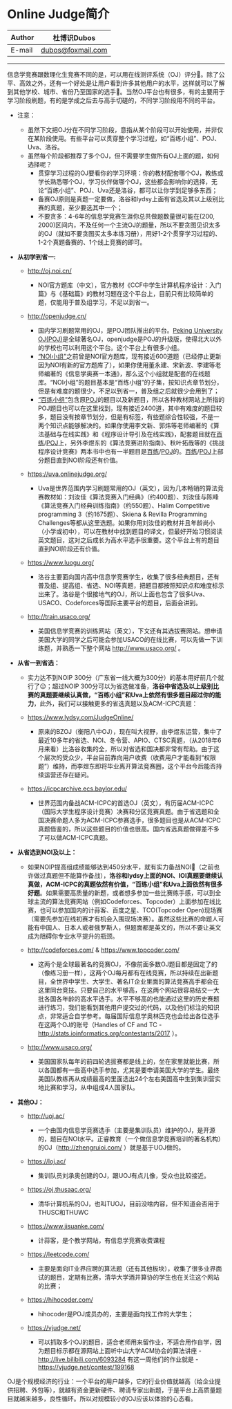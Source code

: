 Online Judge简介
======

|Author|杜博识Dubos|
|---|---
|E-mail|dubos@foxmail.com

------
信息学竞赛跟数理化生竞赛不同的是，可以用在线测评系统（OJ）评分:100:。除了公平、高效之外，还有一个好处是让用户看到许多其他用户的水平，这样就可以了解到其他学校、城市、省份乃至国家的选手:raising_hand:。当然OJ平台也有很多，有的主要用于学习阶段刷题，有的是学成之后去与高手切磋的，不同学习阶段用不同的平台。
  
* 注意：
	* 虽然下文把OJ分在不同学习阶段，意指从某个阶段可以开始使用，并非仅在某阶段使用。有些平台可以贯穿整个学习过程，如“百练小组”、POJ、Uva、洛谷。
	* 虽然每个阶段都推荐了多个OJ，但不需要学生做所有OJ上面的题，如何选择呢？
		* 贯穿学习过程的OJ要看你的学习环境：你的教材配套哪个OJ，教练或学长熟悉哪个OJ，学习伙伴做哪个OJ，这些都会影响你的选择，无论“百练小组”、POJ、Uva还是洛谷，都可以让你学到足够多东西；
		* 备赛OJ原则是真题一定要做，洛谷和lydsy上面有省选及其以上级别比赛的真题，至少要选其中一个；
		* 不要贪多：4-6年的信息学竞赛生涯你总共做题数量很可能在(200, 2000)区间内，不及任何一个主流OJ的题量，所以不要贪图见识太多的OJ（就如不要贪图买太多本练习册），用好1-2个贯穿学习过程的、1-2个真题备赛的、1个线上竞赛的即可。
  
  
* **从初学到省一:**  

	* http://oj.noi.cn/  

		* NOI官方题库（中文），官方教材《CCF中学生计算机程序设计：入门篇》与《基础篇》的教材习题在这个平台上，目前只有比较简单的题，仅能用于普及组学习，不足以到省一。  

	* http://openjudge.cn/ 

		* 国内学习刷题常用的OJ，是POJ团队推出的平台。[Peking University OJ(POJ)](http://poj.org/)是全球著名OJ，openjudge是POJ的升级版，使得北大以外的学校也可以利用这个平台。这个平台上有很多小组。
		* [“NOI小组”](http://noi.openjudge.cn/)之前曾是NOI官方题库，现有接近600道题（已经停止更新因为NOI有新的官方题库了），如果你使用董永建、宋新波、李建等老师编著的《信息学奥赛一本通》，那么这个小组就是配套的在线题库。“NOI小组”的题目基本是“百练小组”的子集，按知识点章节划分，但是有难度的题很少，不足以到省一，普及组之后就很少会用到了；
		* [“百练小组”](http://bailian.openjudge.cn/)包含原[POJ](http://poj.org/)的题目以及新题目，所以各种教材网站上所指的POJ题目也可以在这里找到，现有接近2400道，其中有难度的题目较多，题目没有按章节划分，但是有标签，有些题综合性较强，不是一两个知识点能够解决的。如果你使用李文新、郭炜等老师编著的《算法基础与在线实践》和《程序设计导引及在线实践》，配套题目就在[百练](http://bailian.openjudge.cn/)/[POJ](http://poj.org/)上，另外李煜东的《算法竞赛进阶指南》、秋叶拓哉等的《挑战程序设计竞赛》两本书中也有一半题目是[百练](http://bailian.openjudge.cn/)/[POJ](http://poj.org/)的。[百练](http://bailian.openjudge.cn/)/[POJ](http://poj.org/)上部分题目直到NOI阶段还有价值。  

	* https://uva.onlinejudge.org/

		* Uva是世界范围内学习刷题常用的OJ（英文），因为几本畅销的算法竞赛教材如：刘汝佳《算法竞赛入门经典》（约400题）、刘汝佳与陈峰《算法竞赛入门经典训练指南》（约550题）、Halim Competitive programming 3（约1675题）、Skiena & Revilla Programming Challenges等都从这里选题。如果你用刘汝佳的教材并且年龄尚小（小学或初中），可以在教材中找到题目的译文，但最好开始习惯阅读英文题目，这对之后成长为高水平选手很重要。这个平台上有的题目直到NOI阶段还有价值。  

	* https://www.luogu.org/

		* 洛谷主要面向国内高中信息学竞赛学生，收集了很多经典题目，还有普及组、提高组、省选、NOI等真题，把题目都按照知识点和难度标示出来了。洛谷是个很接地气的OJ，所以上面也包含了很多Uva、USACO、Codeforces等国际主要平台的题目，后面会讲到。
	
	* http://train.usaco.org/

		* 美国信息学竞赛的训练网站（英文），下文还有其选拔赛网站。想申请美国大学的同学之后可能会参加USACO的在线比赛，可以先做一下训练题，并熟悉一下整个网站 http://www.usaco.org/ 。

* **从省一到省选：**  

	* 实力达不到NOIP 300分（广东省一线大概为300分）的基本用好前几个就行了:disappointed_relieved:；超过NOIP 300分可以为省选做准备，**洛谷中省选及以上级别比赛的真题要继续认真做，“百练小组”和Uva上依然有很多题目超过你的能力**，此外，我们可以接触更多的省选真题以及ACM-ICPC真题：
  
	* https://www.lydsy.com/JudgeOnline/

		* 原来的BZOJ（衡阳八中OJ），现在叫大视野，由李煜东运营，集中了最近10多年的省选、NOI、冬令营、APIO、CTSC真题，（从2018年6月来看）比洛谷收集的全，所以对省选和国决都非常有帮助。由于这个层次的受众少，平台目前靠向用户收费（收费用户才能看到“权限题”）维持，而李煜东即将毕业离开算法竞赛圈，这个平台今后能否持续运营还存在疑问。  
	
	* https://icpcarchive.ecs.baylor.edu/

		* 世界范围内备战ACM-ICPC的首选OJ（英文），有历届ACM-ICPC（国际大学生程序设计竞赛）决赛和分区竞赛真题。由于省选题和全国决赛命题人多为ACM-ICPC参赛选手，很多题目也是从ACM-ICPC真题借鉴的，所以这些题目的价值也很高。国内省选真题做得差不多了可以做ACM-ICPC真题。  


* **从省选到NOI及以上：**  

	* 如果NOIP提高组成绩能够达到450分水平，就有实力备战NOI:muscle:（之前也许做过真题但不能算作备战），**洛谷和lydsy上面的NOI、IOI真题要继续认真做，ACM-ICPC的真题依然有价值，“百练小组”和Uva上面依然有很多好题**。如果需要高质量的新题，或者想多参加一些比赛练手感，可以到全球主流的算法竞赛网站（例如Codeforces、Topcoder）上面参加在线比赛，也可以参加国内的计蒜客、百度之星、TCO(Topcoder Open)现场赛（需要先参加在线初赛才有机会入围现场决赛）。虽然这些比赛的命题人可能有中国人、日本人或者俄罗斯人，但题面都是英文的，所以不要让英文成为阻碍你专业水平提升的瓶颈。  

	* http://codeforces.com/ & https://www.topcoder.com/

		* 这两个是全球最著名的竞赛OJ，不像前面多数OJ题目都是固定了的（像练习册一样），这两个OJ每月都有在线竞赛，所以持续在出新题目，全世界中学生、大学生、著名IT企业里面的算法竞赛高手都会在这里同台竞技。只要自己的水平够高，在这两个网站很容易结交一大批各国各年龄的高水平选手。水平不够高的也能通过这里的历史赛题进行练习，我们能看到其他用户提交过的代码，以及他们标注的知识点，非常适合自学参考。每届国际信息学奥林匹克也会给出各位选手在这两个OJ的账号（Handles of CF and TC -http://stats.ioinformatics.org/contestants/2017 ）。 


	* http://www.usaco.org/  	

		* 美国国家队每年的前四轮选拔赛都是线上的，坐在家里就能比赛，所以各国都有一些高中选手参加，尤其是要申请美国大学的学生。最终美国队教练再从成绩最高的里面选出24个左右美国高中生到集训营实地比赛和学习，从中组成4人国家队。

* **其他OJ：**

	* http://uoj.ac/

		* 一个由国内信息学竞赛选手（主要是集训队员）维护的OJ，是开源的，题目在NOI水平。正睿教育（一个做信息学竞赛培训的著名机构）的OJ（http://zhengruioi.com/ ）就是基于UOJ做的。  

	* https://loj.ac/

		* 集训队员刘承奥创建的OJ，跟UOJ有点儿像，受众也比较接近。

	* https://oj.thusaac.org/

		* 清华计算机系的OJ，也叫TUOJ，目前没啥内容，但不知道会否用于THUSC和THUWC

	* https://www.jisuanke.com/

		* 计蒜客，是个教学网站，有信息学竞赛收费课程  
		
	* https://leetcode.com/

		* 主要是面向IT业界应聘的算法题（还有其他板块），收集了很多业界面试的题目，定期有比赛，清华大学酒井算协的学生也在关注这个网站的比赛；

	* https://hihocoder.com/

		* hihocoder是POJ成员办的，主要是面向找工作的大学生；

	* https://vjudge.net/

		* 可以抓取多个OJ的题目，适合老师用来留作业，不适合用作自学，因为题目标示都在源网站上面听中山大学ACM协会的算法讲座 - http://live.bilibili.com/6093284 有这一周他们的作业就是 - https://vjudge.net/contest/199168

OJ是个规模经济的行业：一个平台的用户越多，它的行业价值就越高（给企业提供招聘、外包等），就越有资金更新硬件、聘请专家出新题，于是平台上高质量题目就越来越多，良性循环。所以对规模较小的OJ应该以体验的心态看。
